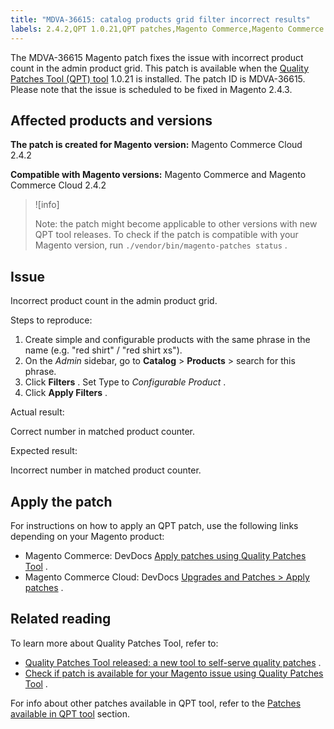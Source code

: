 ```yaml
---
title: "MDVA-36615: catalog products grid filter incorrect results"
labels: 2.4.2,QPT 1.0.21,QPT patches,Magento Commerce,Magento Commerce Cloud,Product Grid,catalog,configurable product,search,support tools
---
```


The MDVA-36615 Magento patch fixes the issue with incorrect product count in the admin product grid. This patch is available when the [Quality Patches Tool (QPT) tool](https://support.magento.com/hc/en-us/articles/360047139492) 1.0.21 is installed. The patch ID is MDVA-36615. Please note that the issue is scheduled to be fixed in Magento 2.4.3.

## Affected products and versions

 **The patch is created for Magento version:** Magento Commerce Cloud 2.4.2

 **Compatible with Magento versions:** Magento Commerce and Magento Commerce Cloud 2.4.2

>![info]
>
>Note: the patch might become applicable to other versions with new QPT tool releases. To check if the patch is compatible with your Magento version, run `./vendor/bin/magento-patches status` .

## Issue

Incorrect product count in the admin product grid.

 <span class="wysiwyg-underline">Steps to reproduce:</span> 

1. Create simple and configurable products with the same phrase in the name (e.g. "red shirt" / "red shirt xs").
1. On the *Admin* sidebar, go to **Catalog** > **Products** > search for this phrase.
1. Click **Filters** . Set Type to *Configurable Product* .
1. Click **Apply Filters** .

 <span class="wysiwyg-underline">Actual result:</span> 

Correct number in matched product counter.

 <span class="wysiwyg-underline">Expected result:</span> 

Incorrect number in matched product counter.

## Apply the patch

For instructions on how to apply an QPT patch, use the following links depending on your Magento product:

* Magento Commerce: DevDocs [Apply patches using Quality Patches Tool](https://devdocs.magento.com/guides/v2.4/comp-mgr/patching/mqp.html) .
* Magento Commerce Cloud: DevDocs [Upgrades and Patches > Apply patches](https://devdocs.magento.com/cloud/project/project-patch.html) .

## Related reading

To learn more about Quality Patches Tool, refer to:

* [Quality Patches Tool released: a new tool to self-serve quality patches](https://support.magento.com/hc/en-us/articles/360047139492) .
* [Check if patch is available for your Magento issue using Quality Patches Tool](https://support.magento.com/hc/en-us/articles/360047125252) .

For info about other patches available in QPT tool, refer to the [Patches available in QPT tool](https://support.magento.com/hc/en-us/sections/360010506631-Patches-available-in-QPT-tool-) section.